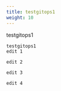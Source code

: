 ```yaml
---
title: testgitops1
weight: 10
---
```


testgitops1

```
testgitops1
edit 1

edit 2

edit 3

edit 4
```